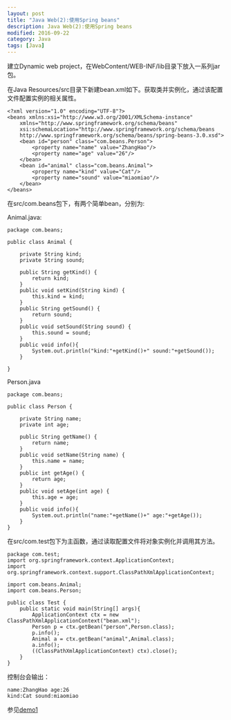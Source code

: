 ```yaml
---
layout: post
title: "Java Web(2):使用Spring beans"
description: Java Web(2):使用Spring beans
modified: 2016-09-22
category: Java
tags: [Java]
---
```


建立Dynamic web project，在WebContent/WEB-INF/lib目录下放入一系列jar包。

在Java Resources/src目录下新建bean.xml如下。获取类并实例化，通过该配置文件配置实例的相关属性。

	<?xml version="1.0" encoding="UTF-8"?>
	<beans xmlns:xsi="http://www.w3.org/2001/XMLSchema-instance"
	    xmlns="http://www.springframework.org/schema/beans"
	    xsi:schemaLocation="http://www.springframework.org/schema/beans
	    http://www.springframework.org/schema/beans/spring-beans-3.0.xsd">
	    <bean id="person" class="com.beans.Person">
	        <property name="name" value="ZhangHao"/>
	        <property name="age" value="26"/>
	    </bean>
	    <bean id="animal" class="com.beans.Animal">
	        <property name="kind" value="Cat"/>
	        <property name="sound" value="miaomiao"/>
	    </bean>
	</beans>

在src/com.beans包下，有两个简单bean，分别为:

Animal.java:

	package com.beans;

	public class Animal {
	    
	    private String kind;
	    private String sound;
	    
	    public String getKind() {
	        return kind;
	    }
	    public void setKind(String kind) {
	        this.kind = kind;
	    }
	    public String getSound() {
	        return sound;
	    }
	    public void setSound(String sound) {
	        this.sound = sound;
	    }
	    public void info(){
	        System.out.println("kind:"+getKind()+" sound:"+getSound());
	    }

	}

Person.java

	package com.beans;

	public class Person {
	    
	    private String name;
	    private int age;
	    
	    public String getName() {
	        return name;
	    }
	    public void setName(String name) {
	        this.name = name;
	    }
	    public int getAge() {
	        return age;
	    }
	    public void setAge(int age) {
	        this.age = age;
	    }
	    public void info(){
	        System.out.println("name:"+getName()+" age:"+getAge());
	    }
	}

在src/com.test包下为主函数，通过读取配置文件将对象实例化并调用其方法。

	package com.test;
	import org.springframework.context.ApplicationContext;
	import org.springframework.context.support.ClassPathXmlApplicationContext;

	import com.beans.Animal;
	import com.beans.Person;

	public class Test {
	    public static void main(String[] args){
	        ApplicationContext ctx = new ClassPathXmlApplicationContext("bean.xml");
	        Person p = ctx.getBean("person",Person.class);
	        p.info();
	        Animal a = ctx.getBean("animal",Animal.class);
	        a.info();
	        ((ClassPathXmlApplicationContext) ctx).close();
	    }
	}

控制台会输出：

	name:ZhangHao age:26
	kind:Cat sound:miaomiao

参见[demo1](https://github.com/zhhgit/java_web_demos/tree/master/demo1-spring%20beans)
